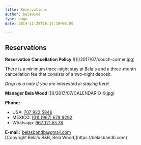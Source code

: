 ```yaml
---
title: Reservations
author: belawood
type: page
date: 2014-11-29T16:17:10+00:00

---
```

## Reservations
<div class="row1">
<div class="policy">
<strong>Reservation Cancellation Policy</strong>
![](/2017/07/couch-corner.jpg)
<p>There is a minimum three-night stay at Bela's and a three-month cancellation fee that consists of a two-night deposit.</p>
<p><em>Drop us a note if you are interested in staying here!</em></p>
</div>
<div class="contact">
<strong>Manager Bela Wood</strong>
![](/2017/07/CALENDARIO-9.jpg)
<p>
<strong>Phone:</strong>
</p>
<ul class="blue-link">
<li>
USA: <a href="tel:7079225846">707 922 5846</a>
</li>
<li>
MÉXICO: <a href="tel:9676789292">(01) (967) 678 9292</a>
</li>
<li>
Whatsapp: <a href="https://api.whatsapp.com/send?phone=5219671215578">967 121 55 78</a>
</li>
</ul>
<strong>E-mail:  </strong><a href="mailto:belasbandb@gmail.com">belasbandb@gmail.com</a>
</div>
</div>
[Copyright Bela's B&B, Bela Wood](https://belasbandb.com)